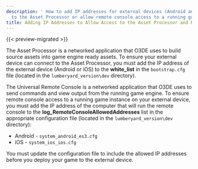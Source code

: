 ```yaml
---
description: ' How to add IP addresses for external devices (Android and iOS) to connect
  to the Asset Processor or allow remote console access to a running game instance. '
title: Adding IP Addresses to Allow Access to the Asset Processor and Remote Console
---
```


{{< preview-migrated >}}

The Asset Processor is a networked application that O3DE uses to build source assets into game engine ready assets\. To ensure your external device can connect to the Asset Processor, you must add the IP address of the external device \(Android or iOS\) to the **white\_list** in the `bootstrap.cfg` file \(located in the `lumberyard_version\dev` directory\)\.

The Universal Remote Console is a networked application that O3DE uses to send commands and view output from the running game engine\. To ensure remote console access to a running game instance on your external device, you must add the IP address of the computer that will run the remote console to the **log\_RemoteConsoleAllowedAddresses** list in the appropriate configuration file \(located in the `lumberyard_version\dev` directory\):
+ Android - `system_android_es3.cfg`
+ iOS - `system_ios_ios.cfg`

You must update the configuration file to include the allowed IP addresses before you deploy your game to the external device\.
